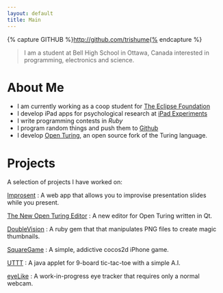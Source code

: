 ```yaml
---
layout: default
title: Main
---
```

{% capture GITHUB %}http://github.com/trishume{% endcapture %}

> I am a student at Bell High School in Ottawa, Canada interested in programming, electronics and science.

# About Me

- I am currently working as a coop student for [The Eclipse Foundation](http://eclipse.org/)
- I develop iPad apps for psychological research at [iPad Experiments](http://hume.ca/ix)
- I write programming contests in *Ruby*
- I program random things and push them to [Github]({{GITHUB}})
- I develop [Open Turing](http://tristan.hume.ca/openturing), an open source fork of the Turing language.

# Projects

A selection of projects I have worked on:

[Improsent]({{BASE_PATH}}/improsent)
: A web app that allows you to improvise presentation slides while you present.

[The New Open Turing Editor](https://github.com/Open-Turing-Project/turing-editor-qt)
: A new editor for Open Turing written in Qt.

[DoubleVision]({{GITHUB}}/doubleVision)
: A ruby gem that that manipulates PNG files to create magic thumbnails.

[SquareGame]({{GITHUB}}/SquareGame)
: A simple, addictive cocos2d iPhone game.

[UTTT]({{GITHUB}}/Ultimate-Tic-Tac-Toe)
: A java applet for 9-board tic-tac-toe with a simple A.I.

[eyeLike]({{GITHUB}}/doubleVision)
: A work-in-progress eye tracker that requires only a normal webcam.


